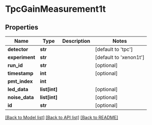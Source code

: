 # TpcGainMeasurement1t

## Properties
Name | Type | Description | Notes
------------ | ------------- | ------------- | -------------
**detector** | **str** |  | [default to 'tpc']
**experiment** | **str** |  | [default to 'xenon1t']
**run_id** | **str** |  | [optional] 
**timestamp** | **int** |  | [optional] 
**pmt_index** | **int** |  | 
**led_data** | **list[int]** |  | [optional] 
**noise_data** | **list[int]** |  | [optional] 
**id** | **str** |  | [optional] 

[[Back to Model list]](../README.md#documentation-for-models) [[Back to API list]](../README.md#documentation-for-api-endpoints) [[Back to README]](../README.md)


